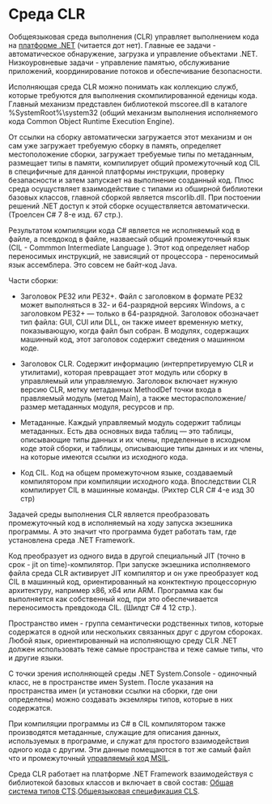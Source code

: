 # Среда CLR

Ообщеязыковая среда выполнения (CLR) управляет выполнением кода на [платформе .NET](./index.md) (читается дот нет). Главные ее задачи - автоматическое обнаружение, загрузка и управление объектами .NET. Низкоуровневые задачи - управление памятью, обслуживание приложений, координирование потоков и обеспечивание безопасности.

Исполняющая среда CLR можно понимать как коллекцию служб, которые требуются для выполнения скомпилированной еденицы кода. Главный механизм представлен библиотекой mscoree.dll в каталоге %SystemRoot%\system32 (общий механизм выполнения исполняемого кода Common Object Runtime Execution Engine). 

От ссылки на сборку автоматически загружается этот механизм и он сам уже загружает требуемую сборку в память, определяет местоположение сборки, загружает требуемые типы по метаданным, размещает типы в памяти, компилирует общий промежуточный код CIL в специфичные для данной платформы инструкции, проверку безапасности и затем запускает на выполнение созданный код. Плюс среда осущуствляет взаимодействие с типами из обширной библиотеки базовых классов, главной сборкой является mscorlib.dll. При постоении решений .NET доступ к этой сборке осуществляется автоматически. (Троелсен C# 7 8-е изд. 67 стр.).

Результатом компиляции кода C# является не исполняемый код в файле, а псевдокод в файле, назваесый общий промежуточный язык (СIL - Commmon Intermediate Language ). Этот код определяет набор переносимых инструкций, не зависяций от процессора - переносимый язык ассемблера. Это совсем не байт-код Java. 

Части сборки:

- Заголовок PE32 или PE32+. Файл с заголовком в формате PE32 может выполняться в 32- и 64-разрядной версиях Windows, а с заголовком PE32+ — только в 64-разрядной. Заголовок обозначает тип файла: GUI, CUI или DLL, он также имеет временную метку, показывающую, когда файл был собран. В модулях, содержащих машинный код, этот заголовок содержит сведения о машинном коде.

- Заголовок CLR. Содержит информацию (интерпретируемую CLR и утилитами), которая превращает этот модуль или сборку в управляемый или управляемую. Заголовок включает нужную версию CLR, метку метаданных MethodDef точки входа в правляемый модуль (метод Main), а также месторасположение/размер метаданных модуля, ресурсов и пр.

- Метаданные. Каждый управляемый модуль содержит таблицы метаданных. Есть два основных вида таблиц — это таблицы, описывающие типы данных и их члены,  пределенные в исходном коде этой сборки, и таблицы, описывающие типы данных и их члены, на которые имеются ссылки из исходного кода.

- Код CIL. Код на общем промежуточном языке, создаваемый компилятором при компиляции исходного кода. Впоследствии CLR компилирует CIL в машинные команды. (Рихтер CLR C# 4-е изд 30 стр)

Задачей среды выполнения CLR является преобразовать промежуточный код в исполняемый на ходу запуска экзешника программы. А это значит что программа будет работать там, где установлена среда .NET Framework.

Код преобразует из одного вида в другой специальный JIT (точно в срок - jit on time)-компилятор. При запуске экзешника исполняемого файла среда CLR активирует JIT компилятор и он уже преобразует код CIL в машинный код, ориентированный на конктектную процессорную архитектуру, например x86, x64 или ARM. Программа как бы выполняется как собственный код, при это обеспечивается переносимость превдокода CIL. (Шилдт C# 4 12 стр.).

Пространство имен - группа семантически родственных типов, которые содержатся в одной или нескольких связанных друг с другом сбороках. Любой язык, ориентированный на исполняющую среду CLR .NET должен использовать теже самые пространства и теже самые типы, что и другие языки.

С точки зрения исполняющей среды .NET System.Console - одиночный класс, не в пространстве имен System. После указания на пространства имен (и установки ссылки на сборки, где они определены) можно создавать экземляры типов, которые в них содержатся.

При компиляции программы из C# в CIL компилятором также производятся метаданные, служащие для описания данных, используемых в программе, и служат для простого взаимодействия одного кода с другим. Эти данные помещаются в тот же самый файл что и промежуточный [управляемый код MSIL](./managed.md).

Среда CLR работает на платформе .NET Framework взаимодействуя с библиотекой базовых классов и включает в свой состав: [Общая система типов CTS](./platform/cts.md).[Общеязыковая спецификация CLS](./platform/cls.md).
